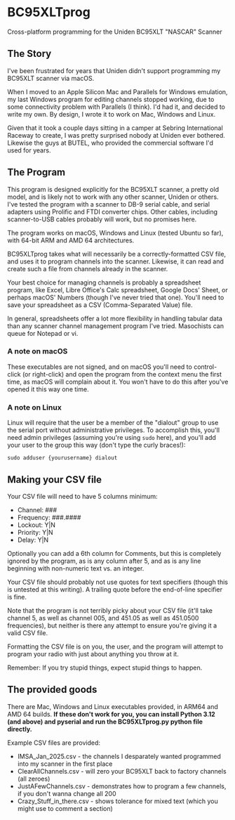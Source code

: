 # BC95XLTprog
Cross-platform programming for the Uniden BC95XLT "NASCAR" Scanner

## The Story
I've been frustrated for years that Uniden didn't support programming my BC95XLT scanner via macOS. 

When I moved to an Apple Silicon Mac and Parallels for Windows emulation, my last Windows program for editing channels stopped working, due to some connectivity problem with Parallels (I think). I'd had it, and decided to write my own. By design, I wrote it to work on Mac, Windows and Linux.

Given that it took a couple days sitting in a camper at Sebring International Raceway to create, I was pretty surprised nobody at Uniden ever bothered. Likewise the guys at BUTEL, who provided the commercial software I'd used for years.

## The Program
This program is designed explicitly for the BC95XLT scanner, a pretty old model, and is likely not to work with any other scanner, Uniden or others. I've tested the program with a scanner to DB-9 serial cable, and serial adapters using Prolific and FTDI converter chips. Other cables, including scanner-to-USB cables probably will work, but no promises here.

The program works on macOS, Windows and Linux (tested Ubuntu so far), with 64-bit ARM and AMD 64 architectures.

BC95XLTprog takes what will necessarily be a correctly-formatted CSV file, and uses it to program channels into the scanner. Likewise, it can read and create such a file from channels already in the scanner.

Your best choice for managing channels is probably a spreadsheet program, like Excel, Libre Office's Calc spreadsheet, Google Docs' Sheet, or perhaps macOS' Numbers (though I've never tried that one). You'll need to save your spreadsheet as a CSV (Comma-Separated Value) file.

In general, spreadsheets offer a lot more flexibility in handling tabular data than any scanner channel management program I've tried. Masochists can queue for Notepad or vi.

### A note on macOS
These executables are not signed, and on macOS you'll need to control-click (or right-click) and open the program from the context menu the first time, as macOS will complain about it. You won't have to do this after you've opened it this way one time.

### A note on Linux
Linux will require that the user be a member of the "dialout" group to use the serial port without administrative privileges. To accomplish this, you'll need admin privileges (assuming you're using `sudo` here), and you'll add your user to the group this way (don't type the curly braces!):

`sudo adduser {yourusername} dialout`

## Making your CSV file
Your CSV file will need to have 5 columns minimum:

- Channel: ###
- Frequency: ###.####
- Lockout: Y|N
- Priority: Y|N
- Delay: Y|N

Optionally you can add a 6th column for Comments, but this is completely ignored by the program, as is any column after 5, and as is any line beginning with non-numeric text vs. an integer.

Your CSV file should probably not use quotes for text specifiers (though this is untested at this writing). A trailing quote before the end-of-line specifier is fine.

Note that the program is not terribly picky about your CSV file (it'll take channel 5, as well as channel 005, and 451.05 as well as 451.0500 frequencies), but neither is there any attempt to ensure you're giving it a valid CSV file.

Formatting the CSV file is on you, the user, and the program will attempt to program your radio with just about anything you throw at it.

Remember: If you try stupid things, expect stupid things to happen.

## The provided goods
There are Mac, Windows and Linux executables provided, in ARM64 and AMD 64 builds. **If these don't work for you, you can install Python 3.12 (and above) and pyserial and run the BC95XLTprog.py python file directly.**

Example CSV files are provided:

- IMSA_Jan_2025.csv - the channels I desparately wanted programmed into my scanner in the first place
- ClearAllChannels.csv - will zero your BC95XLT back to factory channels (all zeroes)
- JustAFewChannels.csv - demonstrates how to program a few channels, if you don't wanna change all 200
- Crazy_Stuff_in_there.csv - shows tolerance for mixed text (which you might use to comment a section)
